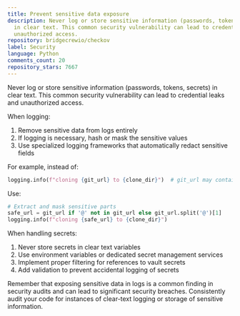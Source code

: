 ```yaml
---
title: Prevent sensitive data exposure
description: Never log or store sensitive information (passwords, tokens, secrets)
  in clear text. This common security vulnerability can lead to credential leaks and
  unauthorized access.
repository: bridgecrewio/checkov
label: Security
language: Python
comments_count: 20
repository_stars: 7667
---
```


Never log or store sensitive information (passwords, tokens, secrets) in clear text. This common security vulnerability can lead to credential leaks and unauthorized access.

When logging:
1. Remove sensitive data from logs entirely
2. If logging is necessary, hash or mask the sensitive values
3. Use specialized logging frameworks that automatically redact sensitive fields

For example, instead of:
```python
logging.info(f"cloning {git_url} to {clone_dir}")  # git_url may contain credentials
```

Use:
```python
# Extract and mask sensitive parts
safe_url = git_url if '@' not in git_url else git_url.split('@')[1]  
logging.info(f"cloning {safe_url} to {clone_dir}")
```

When handling secrets:
1. Never store secrets in clear text variables
2. Use environment variables or dedicated secret management services
3. Implement proper filtering for references to vault secrets
4. Add validation to prevent accidental logging of secrets

Remember that exposing sensitive data in logs is a common finding in security audits and can lead to significant security breaches. Consistently audit your code for instances of clear-text logging or storage of sensitive information.
